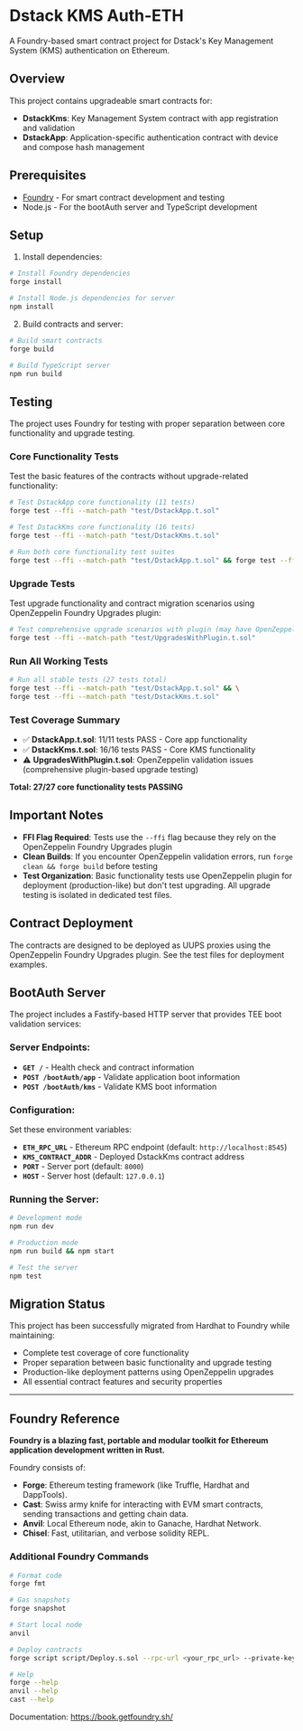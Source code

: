 # Dstack KMS Auth-ETH

A Foundry-based smart contract project for Dstack's Key Management System (KMS) authentication on Ethereum.

## Overview

This project contains upgradeable smart contracts for:
- **DstackKms**: Key Management System contract with app registration and validation
- **DstackApp**: Application-specific authentication contract with device and compose hash management

## Prerequisites

- [Foundry](https://book.getfoundry.sh/getting-started/installation) - For smart contract development and testing
- Node.js - For the bootAuth server and TypeScript development

## Setup

1. Install dependencies:
```bash
# Install Foundry dependencies
forge install

# Install Node.js dependencies for server
npm install
```

2. Build contracts and server:
```bash
# Build smart contracts
forge build

# Build TypeScript server
npm run build
```

## Testing

The project uses Foundry for testing with proper separation between core functionality and upgrade testing.

### Core Functionality Tests

Test the basic features of the contracts without upgrade-related functionality:

```bash
# Test DstackApp core functionality (11 tests)
forge test --ffi --match-path "test/DstackApp.t.sol"

# Test DstackKms core functionality (16 tests)  
forge test --ffi --match-path "test/DstackKms.t.sol"

# Run both core functionality test suites
forge test --ffi --match-path "test/DstackApp.t.sol" && forge test --ffi --match-path "test/DstackKms.t.sol"
```

### Upgrade Tests

Test upgrade functionality and contract migration scenarios using OpenZeppelin Foundry Upgrades plugin:

```bash
# Test comprehensive upgrade scenarios with plugin (may have OpenZeppelin validation issues)
forge test --ffi --match-path "test/UpgradesWithPlugin.t.sol"
```

### Run All Working Tests

```bash
# Run all stable tests (27 tests total)
forge test --ffi --match-path "test/DstackApp.t.sol" && \
forge test --ffi --match-path "test/DstackKms.t.sol"
```

### Test Coverage Summary

- ✅ **DstackApp.t.sol**: 11/11 tests PASS - Core app functionality
- ✅ **DstackKms.t.sol**: 16/16 tests PASS - Core KMS functionality  
- ⚠️ **UpgradesWithPlugin.t.sol**: OpenZeppelin validation issues (comprehensive plugin-based upgrade testing)

**Total: 27/27 core functionality tests PASSING**

## Important Notes

- **FFI Flag Required**: Tests use the `--ffi` flag because they rely on the OpenZeppelin Foundry Upgrades plugin
- **Clean Builds**: If you encounter OpenZeppelin validation errors, run `forge clean && forge build` before testing
- **Test Organization**: Basic functionality tests use OpenZeppelin plugin for deployment (production-like) but don't test upgrading. All upgrade testing is isolated in dedicated test files.

## Contract Deployment

The contracts are designed to be deployed as UUPS proxies using the OpenZeppelin Foundry Upgrades plugin. See the test files for deployment examples.

## BootAuth Server

The project includes a Fastify-based HTTP server that provides TEE boot validation services:

### Server Endpoints:
- **`GET /`** - Health check and contract information
- **`POST /bootAuth/app`** - Validate application boot information
- **`POST /bootAuth/kms`** - Validate KMS boot information

### Configuration:
Set these environment variables:
- **`ETH_RPC_URL`** - Ethereum RPC endpoint (default: `http://localhost:8545`)
- **`KMS_CONTRACT_ADDR`** - Deployed DstackKms contract address
- **`PORT`** - Server port (default: `8000`)
- **`HOST`** - Server host (default: `127.0.0.1`)

### Running the Server:
```bash
# Development mode
npm run dev

# Production mode
npm run build && npm start

# Test the server
npm test
```

## Migration Status

This project has been successfully migrated from Hardhat to Foundry while maintaining:
- Complete test coverage of core functionality
- Proper separation between basic functionality and upgrade testing  
- Production-like deployment patterns using OpenZeppelin upgrades
- All essential contract features and security properties

---

## Foundry Reference

**Foundry is a blazing fast, portable and modular toolkit for Ethereum application development written in Rust.**

Foundry consists of:
- **Forge**: Ethereum testing framework (like Truffle, Hardhat and DappTools).
- **Cast**: Swiss army knife for interacting with EVM smart contracts, sending transactions and getting chain data.
- **Anvil**: Local Ethereum node, akin to Ganache, Hardhat Network.
- **Chisel**: Fast, utilitarian, and verbose solidity REPL.

### Additional Foundry Commands

```bash
# Format code
forge fmt

# Gas snapshots
forge snapshot

# Start local node
anvil

# Deploy contracts
forge script script/Deploy.s.sol --rpc-url <your_rpc_url> --private-key <your_private_key>

# Help
forge --help
anvil --help
cast --help
```

Documentation: https://book.getfoundry.sh/
